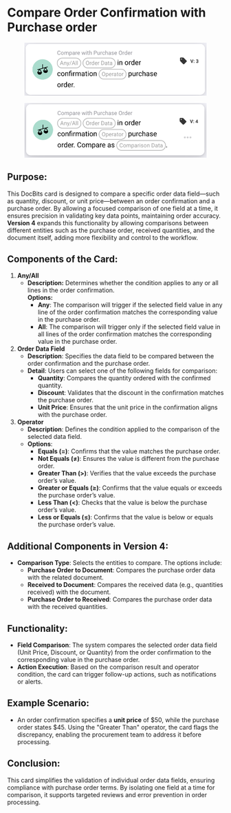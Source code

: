 # Compare Order Confirmation with Purchase order

<figure><img src="../../../../.gitbook/assets/image (8) (1) (1) (1) (1).png" alt="" width="563"><figcaption></figcaption></figure>

<figure><img src="../../../../.gitbook/assets/image (267).png" alt="" width="563"><figcaption></figcaption></figure>

## Purpose:

This DocBits card is designed to compare a specific order data field—such as quantity, discount, or unit price—between an order confirmation and a purchase order. By allowing a focused comparison of one field at a time, it ensures precision in validating key data points, maintaining order accuracy. **Version 4** expands this functionality by allowing comparisons between different entities such as the purchase order, received quantities, and the document itself, adding more flexibility and control to the workflow.

## Components of the Card:

1. **Any/All**&#x20;
   * **Description:** Determines whether the condition applies to any or all lines in the order confirmation.\
     **Options:**
     * **Any**: The comparison will trigger if the selected field value in any line of the order confirmation matches the corresponding value in the purchase order.
     * **All**: The comparison will trigger only if the selected field value in all lines of the order confirmation matches the corresponding value in the purchase order.
2. **Order Data Field**
   * **Description**: Specifies the data field to be compared between the order confirmation and the purchase order.
   * **Detail**: Users can select one of the following fields for comparison:
     * **Quantity**: Compares the quantity ordered with the confirmed quantity.
     * **Discount**: Validates that the discount in the confirmation matches the purchase order.
     * **Unit Price**: Ensures that the unit price in the confirmation aligns with the purchase order.
3. **Operator**
   * **Description**: Defines the condition applied to the comparison of the selected data field.
   * **Options**:
     * **Equals (=)**: Confirms that the value matches the purchase order.
     * **Not Equals (≠)**: Ensures the value is different from the purchase order.
     * **Greater Than (>)**: Verifies that the value exceeds the purchase order’s value.
     * **Greater or Equals (≥)**: Confirms that the value equals or exceeds the purchase order’s value.
     * **Less Than (<)**: Checks that the value is below the purchase order’s value.
     * **Less or Equals (≤)**: Confirms that the value is below or equals the purchase order’s value.

## **Additional Components in Version 4**:

* **Comparison Type**: Selects the entities to compare. The options include:
  * **Purchase Order to Document**: Compares the purchase order data with the related document.
  * **Received to Document**: Compares the received data (e.g., quantities received) with the document.
  * **Purchase Order to Received**: Compares the purchase order data with the received quantities.

## Functionality:

* **Field Comparison**: The system compares the selected order data field (Unit Price, Discount, or Quantity) from the order confirmation to the corresponding value in the purchase order.
* **Action Execution**: Based on the comparison result and operator condition, the card can trigger follow-up actions, such as notifications or alerts.

## Example Scenario:

* An order confirmation specifies a **unit price** of $50, while the purchase order states $45. Using the "Greater Than" operator, the card flags the discrepancy, enabling the procurement team to address it before processing.

## Conclusion:

This card simplifies the validation of individual order data fields, ensuring compliance with purchase order terms. By isolating one field at a time for comparison, it supports targeted reviews and error prevention in order processing.
